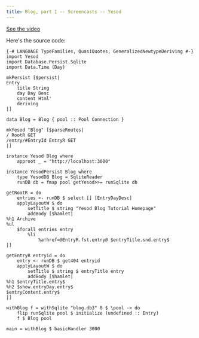 ```yaml
---
title: Blog, part 1 -- Screencasts -- Yesod
---
```

<a href="http://vimeo.com/13294691">See the video</a>

Here's the source code:

    {-# LANGUAGE TypeFamilies, QuasiQuotes, GeneralizedNewtypeDeriving #-}
    import Yesod
    import Database.Persist.Sqlite
    import Data.Time (Day)
    
    mkPersist [$persist|
    Entry
        title String
        day Day Desc
        content Html'
        deriving
    |]
    
    data Blog = Blog { pool :: Pool Connection }
    
    mkYesod "Blog" [$parseRoutes|
    / RootR GET
    /entry/#EntryId EntryR GET
    |]
    
    instance Yesod Blog where
        approot _ = "http://localhost:3000"
    
    instance YesodPersist Blog where
        type YesodDB Blog = SqliteReader
        runDB db = fmap pool getYesod>>= runSqlite db
    
    getRootR = do
        entries <- runDB $ select [] [EntryDayDesc]
        applyLayoutW $ do
            setTitle $ string "Yesod Blog Tutorial Homepage"
            addBody [$hamlet|
    %h1 Archive
    %ul
        $forall entries entry
            %li
                %a!href=@EntryR.fst.entry@ $entryTitle.snd.entry$
    |]
    
    getEntryR entryid = do
        entry <- runDB $ get404 entryid
        applyLayoutW $ do
            setTitle $ string $ entryTitle entry
            addBody [$hamlet|
    %h1 $entryTitle.entry$
    %h2 $show.entryDay.entry$
    $entryContent.entry$
    |]
    
    withBlog f = withSqlite "blog.db3" 8 $ \pool -> do
        flip runSqlite pool $ initialize (undefined :: Entry)
        f $ Blog pool
    
    main = withBlog $ basicHandler 3000
